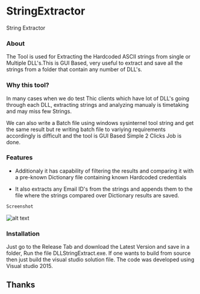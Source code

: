 # StringExtractor

String Extractor


### About


The Tool is used for Extracting the Hardcoded ASCII strings from single or Multiple DLL's.This is GUI Based, very useful to extract and save all the strings from a folder that contain any number of DLL's.

### Why this tool?

In many cases when we do test Thic clients which have lot of DLL's going through each DLL, extracting strings and analyzing manualy is timetaking and may miss few Strings.

We can also write a Batch file using windows sysinternel tool string and get the same result but re writing batch file to variying requirements accordingly is difficult and the tool is GUI Based Simple 2 Clicks Job is done.

### Features

- Additionaly it has capability of filtering the results and comparing it with a pre-known Dictionary file containing known Hardcoded credentials

- It also extracts any Email ID's from the strings and appends them to the file where the strings compared over Dictionary results are saved.


```sh
Screenshot
```

![alt text](https://user-images.githubusercontent.com/50069880/57553675-da80ca80-738c-11e9-80d7-867fa636f236.JPG )

### Installation

Just go to the Release Tab and download the Latest Version and save in a folder, Run the file DLLStringExtract.exe.
If one wants to build from source then just build the visual studio solution file. The code was developed using Visual studio 2015.

Thanks
----
